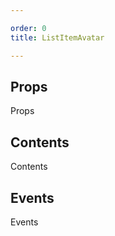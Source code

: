 ```yaml
---

order: 0
title: ListItemAvatar

---
```

 
## Props
 
Props
 
## Contents
 
Contents
 
## Events
 
Events
 
